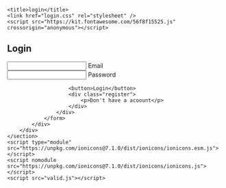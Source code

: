 ﻿<!DOCTYPE html>

<html>
<head>

    <title>login</title>
    <link href="login.css" rel="stylesheet" />
    <script src="https://kit.fontawesome.com/56f8f15525.js" crossorigin="anonymous"></script>
</head>
<body>
    <section>
        <div class="form-box">
            <div class="form-value">
                <form class="login_form" action="apple.html" method="post" name="form" onsubmit="return validated()">
                    <h2>Login</h2>
                    <div class="inputbox">
                        <ion-icon name="mail-outline"></ion-icon>
                        <input type="email" name="email" required />
                        <label for="" >Email</label>
                    </div>
                    <div class="inputbox">
                        <ion-icon name="lock-closed-outline"></ion-icon>
                        <input type="password" name="password " required />
                        <label for=" ">Password</label>
                       
                        <button>Login</button>
                        <div class="register">
                            <p>Don't have a acoount</p>
                        </div>
                    </div>
                </form>
            </div>
        </div>
    </section>
    <script type="module" src="https://unpkg.com/ionicons@7.1.0/dist/ionicons/ionicons.esm.js"></script>
    <script nomodule src="https://unpkg.com/ionicons@7.1.0/dist/ionicons/ionicons.js"></script>
    <script src="valid.js"></script>
</body>
</html>
